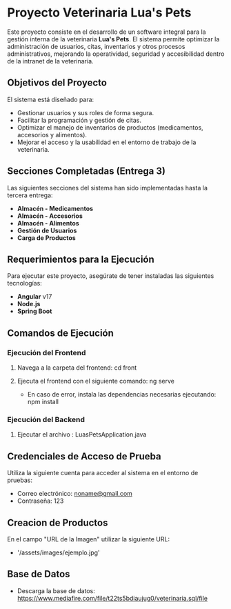 # Proyecto Veterinaria Lua's Pets

Este proyecto consiste en el desarrollo de un software integral para la gestión interna de la veterinaria **Lua's Pets**. El sistema permite optimizar la administración de usuarios, citas, inventarios y otros procesos administrativos, mejorando la operatividad, seguridad y accesibilidad dentro de la intranet de la veterinaria.

## Objetivos del Proyecto
El sistema está diseñado para:
- Gestionar usuarios y sus roles de forma segura.
- Facilitar la programación y gestión de citas.
- Optimizar el manejo de inventarios de productos (medicamentos, accesorios y alimentos).
- Mejorar el acceso y la usabilidad en el entorno de trabajo de la veterinaria.

## Secciones Completadas (Entrega 3)
Las siguientes secciones del sistema han sido implementadas hasta la tercera entrega:
- **Almacén - Medicamentos**
- **Almacén - Accesorios**
- **Almacén - Alimentos**
- **Gestión de Usuarios**
- **Carga de Productos**

## Requerimientos para la Ejecución

Para ejecutar este proyecto, asegúrate de tener instaladas las siguientes tecnologías:
- **Angular** v17
- **Node.js**
- **Spring Boot**

## Comandos de Ejecución

### Ejecución del Frontend

1. Navega a la carpeta del frontend:
   cd front

2. Ejecuta el frontend con el siguiente comando:
   ng serve

   - En caso de error, instala las dependencias necesarias ejecutando:
     npm install

### Ejecución del Backend

1. Ejecutar el archivo : LuasPetsApplication.java

## Credenciales de Acceso de Prueba
Utiliza la siguiente cuenta para acceder al sistema en el entorno de pruebas:
- Correo electrónico: noname@gmail.com
- Contraseña: 123

## Creacion de Productos
En el campo "URL de la Imagen" utilizar la siguiente URL:
- '/assets/images/ejemplo.jpg'

## Base de Datos
- Descarga la base de datos: https://www.mediafire.com/file/t22ts5bdiaujug0/veterinaria.sql/file
